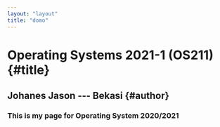 ```yaml
---
layout: "layout"
title: "domo"
---
```


# Operating Systems 2021-1 (OS211) {#title}

## Johanes Jason --- Bekasi {#author}
### This is my page for Operating System 2020/2021
